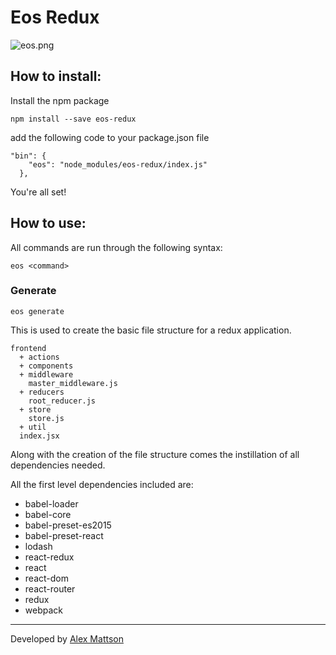 # Eos Redux

![eos.png](https://s10.postimg.org/7hfcpvwpl/eos.png)


## How to install:

Install the npm package

```
npm install --save eos-redux
```
add the following code to your package.json file
```
"bin": {
    "eos": "node_modules/eos-redux/index.js"
  },
```
You're all set!

## How to use:

All commands are run through the following syntax:
```
eos <command>
```

### Generate

```
eos generate
```

This is used to create the basic file structure for a redux application.

```
frontend
  + actions
  + components
  + middleware
  	master_middleware.js
  + reducers
  	root_reducer.js
  + store
  	store.js
  + util
  index.jsx
```
Along with the creation of the file structure comes the instillation of all dependencies needed.

All the first level dependencies included are:

* babel-loader
* babel-core
* babel-preset-es2015
* babel-preset-react
* lodash
* react-redux
* react
* react-dom
* react-router
* redux
* webpack


---
Developed by [Alex Mattson](http://www.alexmattson.com)
